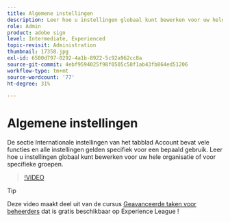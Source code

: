 ```yaml
---
title: Algemene instellingen
description: Leer hoe u instellingen globaal kunt bewerken voor uw hele organisatie of voor specifieke groepen
role: Admin
product: adobe sign
level: Intermediate, Experienced
topic-revisit: Administration
thumbnail: 17358.jpg
exl-id: 6500d797-0292-4a1b-8922-5c92a962cc8a
source-git-commit: 4ebf9594025f98f0505c58f1ab43fb864ed51206
workflow-type: tm+mt
source-wordcount: '77'
ht-degree: 31%

---
```


# Algemene instellingen

De sectie Internationale instellingen van het tabblad Account bevat vele functies en alle instellingen gelden specifiek voor een bepaald gebruik. Leer hoe u instellingen globaal kunt bewerken voor uw hele organisatie of voor specifieke groepen.

>[!VIDEO](https://video.tv.adobe.com/v/3412507?quality=12&learn=on&hidetitle=true)

>[!TIP]
>
>Deze video maakt deel uit van de cursus [Geavanceerde taken voor beheerders](https://experienceleague.adobe.com/?recommended=Sign-A-1-2020.1) dat is gratis beschikbaar op Experience League !
